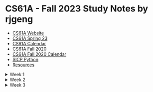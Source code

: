 # CS61A - Fall 2023 Study Notes by rjgeng

-   [CS61A Website](https://cs61a.org/)
-   [CS61A Spring 23](https://inst.eecs.berkeley.edu/~cs61a/sp23/)
-   [CS61A Calendar](../../calendar/Fall-2023_Calendar.md)
-   [CS61A Fall 2020](https://inst.eecs.berkeley.edu/~cs61a/fa20)
-   [CS61A Fall 2020 Calendar](../../calendar/Fall-2020_Calendar.md)
-   [SICP Python](http://composingprograms.com/pages/11-getting-started.html)
-   [Resources](https://cs61a.org/resources/)

<details>
  <summary> Week 1 </summary>


**Class Material**
-   slide: [01-Computer_Science](https://ucb-courses.s3.us-west-1.amazonaws.com/CS61A/sp2023/slides/01_1pp.pdf) | [02-Functions](https://ucb-courses.s3.us-west-1.amazonaws.com/CS61A/sp2023/slides/02_1pp.pdf)
-   Readings: [Ch. 1.1](http://composingprograms.com/pages/11-getting-started.html) | [Ch. 1.2](http://composingprograms.com/pages/12-elements-of-programming.html)
-   Disc 00: [Getting Started](https://cs61a.org/disc/disc00/) | [Video](https://www.youtube.com/watch?v=-R6QxibCwpk)
-   Study notes: 
    -   [1.1 Can I open a file located on internet with url link?](1.1_Can-I-open-a-file-located-on-internet-with-url-link.md)
    -   [1.1.4 What is first-class function objects?](1.1.4_What-is-first-class-function-objects.md)
    -   [1.1.4.1 Statements & Expressions](1.1.4.1_Statements-n-Expressions.md)
    -   [1.1.4.2 Functions are objects, objects are functions, and interpreters are instances of both](1.1.4.2_function_object_n_Interpreters.md)
    -   [1.2.4 Names and the Environment](1.2.4_Names-and-the-Environment.md)
    -   [1.2.6 print in python and console.log in javascript are Non-pure functions?](1.2.6_print-in-python-and-console.log-in-javascript-are-Non-pure-functions%3F.md)

**Resources**

-   (Spring 2021) Study Guide: [Functions and Control](https://cs61a.org/study-guide/functions-control)

</details>

<details>
  <summary> Week 2 </summary>

**Class Material**
-   slide: [03 Control](https://ucb-courses.s3.us-west-1.amazonaws.com/CS61A/sp2023/slides/03_1pp.pdf) | [04-Environments](https://ucb-courses.s3.us-west-1.amazonaws.com/CS61A/sp2023/slides/04_1pp.pdf) | [05-Higher-Order-Functions](https://ucb-courses.s3.us-west-1.amazonaws.com/CS61A/sp2023/slides/05_1pp.pdf)
-   Readings: [Ch. 1.3](http://composingprograms.com/pages/13-defining-new-functions.html) | [ch. 1.6](http://composingprograms.com/pages/16-higher-order-functions.html) |[Ch. 1.4](http://composingprograms.com/pages/14-designing-functions.html) | [Ch. 1.5](http://composingprograms.com/pages/15-control.html)
-   Disc 01: [Control, Environment Diagrams ](https://cs61a.org/disc/disc01/) | [Video](https://youtube.com/playlist?list=PLx38hZJ5RLZeq0FTNCoe7E2I75i110I2w) | [Solutions]()
-   Study notes: 
    -   [1.3.0 What is environment diagram in Python?](1.3.0_Environments.md)
    -   [1.5.1 Statements](1.5.1_Statements.md)
    -   [1.5.4.1 Boolean contexts](1.5.4.1_Boolean_contects.md)
    -   [1.5.6 Testing](1.5.6_Testing.md)

**Resources**

</details>

<details>
  <summary> Week 3 </summary>

**Class Material**
-   slide: [03 Control](https://ucb-courses.s3.us-west-1.amazonaws.com/CS61A/sp2023/slides/03_1pp.pdf) | [04-Environments](https://ucb-courses.s3.us-west-1.amazonaws.com/CS61A/sp2023/slides/04_1pp.pdf) | [05-Higher-Order-Functions](https://ucb-courses.s3.us-west-1.amazonaws.com/CS61A/sp2023/slides/05_1pp.pdf)
-   Readings: [Ch. 1.3](http://composingprograms.com/pages/13-defining-new-functions.html) | [ch. 1.6](http://composingprograms.com/pages/16-higher-order-functions.html) |[Ch. 1.4](http://composingprograms.com/pages/14-designing-functions.html) | [Ch. 1.5](http://composingprograms.com/pages/15-control.html)
-   Disc 01: [Control, Environment Diagrams ](https://cs61a.org/disc/disc01/) | [Video](https://youtube.com/playlist?list=PLx38hZJ5RLZeq0FTNCoe7E2I75i110I2w) | [Solutions]()
-   Study notes: 
    -   [1.3.0 What is environment diagram in Python?](1.3.0_Environments.md)

**Resources**

## Week 3

**Class Material**

**Resources**

</details>